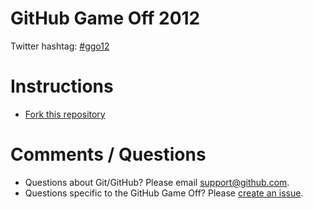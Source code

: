 # GitHub Game Off 2012

Twitter hashtag: [#ggo12](https://twitter.com/search/realtime?q=%23ggo12)

# Instructions

* [Fork this repository](https://github.com/github/game-off-2012/fork_select)

# Comments / Questions

* Questions about Git/GitHub? Please email support@github.com.
* Questions specific to the GitHub Game Off? Please [create an issue](https://github.com/github/game-off-2012/issues/new).
